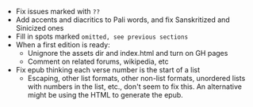 * Fix issues marked with `??`
* Add accents and diacritics to Pali words, and fix Sanskritized and Sinicized ones
* Fill in spots marked `omitted, see previous sections`
* When a first edition is ready:
    * Unignore the assets dir and index.html and turn on GH pages
    * Comment on related forums, wikipedia, etc
* Fix epub thinking each verse number is the start of a list
  * Escaping, other list formats, other non-list formats, unordered lists with
    numbers in the list, etc., don't seem to fix this. An alternative might be
    using the HTML to generate the epub.
